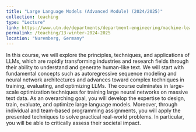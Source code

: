 ```yaml
---
title: "Large Language Models (Advanced Module) (2024/2025)"
collection: teaching
type: "Lecture"
link: https://www.utn.de/departments/department-engineering/machine-learning-lab/
permalink: /teaching/13-winter-2024-2025
location: "Nuremberg, Germany"
---
```

In this course, we will explore the principles, techniques, and applications of LLMs, which are rapidly transforming industries and research fields through their ability to understand and generate human-like text. We will start with fundamental concepts such as autoregressive sequence modeling and neural network architectures and advances toward complex techniques in training, evaluating, and optimizing LLMs. The course culminates in large-scale optimization techniques for training large neural networks on massive text data. As an overarching goal, you will develop the expertise to design, train, evaluate, and optimize large language models. Moreover, through individual and team-based programming assignments, you will apply the presented techniques to solve practical real-world problems. In particular, you will be able to critically assess their societal impact.
